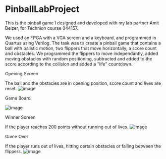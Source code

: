 # PinballLabProject
This is the pinball game I designed and developed with my lab partner Amit Belzer, for Technion course 044157.

We used an FPGA with a VGA screen and a keyboard, and programmed in Quartus using Verilog.
The task was to create a pinball game that contains a ball with balistic motion, two flippers that move horizontally, a score count and obstacles.
We programmed the flippers to move independantly, added moving obstacles with random positioning, subtracted and added to the score according to the collision and added a "life" countdown.

Opening Screen

The ball and the obstacles are in opening position, score count and lives are reset.
![image](https://user-images.githubusercontent.com/104515303/176533531-39c15997-bebc-4a89-a36a-01b06f98acca.png)

Game Board

![image](https://user-images.githubusercontent.com/104515303/176533431-9bff1464-74e3-4a8c-ad95-9213f587f500.png)

Winner Screen

If the player reaches 200 points without running out of lives.
![image](https://user-images.githubusercontent.com/104515303/176533647-4907dfb2-419b-4f90-a74d-bf7102855ffa.png)

Game Over

If the player runs out of lives, hitting certain obstacles or falling between the flippers.
![image](https://user-images.githubusercontent.com/104515303/176533874-6d6b78dd-fd9c-4866-ae08-641ce2452648.png)
